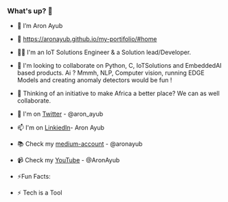 ### What's up? 👋

- 🔭 I’m Aron Ayub
- 🔭 https://aronayub.github.io/my-portifolio/#home
- 🧑‍💻 I'm an IoT Solutions Engineer & a Solution lead/Developer.
- 👯 I'm looking to collaborate on Python, C, IoTSolutions and EmbeddedAI based products. Ai ? Mmmh, NLP, Computer vision, running EDGE Models and creating anomaly detectors would be fun !
- 💞️ Thinking of an initiative to make Africa a better place? We can as well collaborate. 
- 🤔 I'm on [Twitter](https://twitter.com/aron_ayub) - @aron_ayub
- 📫 I'm on [LinkiedIn](https://www.linkedin.com/in/aron-ayub/)- Aron Ayub
- 📚 Check my [medium-account](https://medium.com/@aronayub) - @aronayub
- 📹 Check my [YouTube](https://www.youtube.com/@AronAyub/videos) - @AronAyub

- ⚡Fun Facts:  
- ⚡ Tech is a Tool

<!--
**AronAyub/AronAyub** is a ✨ _special_ ✨ repository because its `README.md` (this file) appears on your GitHub profile.

Here are some ideas to get you started:

- 🔭 I’m currently working on ...
- 🌱 I’m currently learning ...
- 👯 I’m looking to collaborate on ...
- 🤔 I’m looking for help with ...
- 💬 Ask me about ...
- 📫 How to reach me: ...
- 😄 Pronouns: ...
- ⚡ Fun fact: ...
--> 
